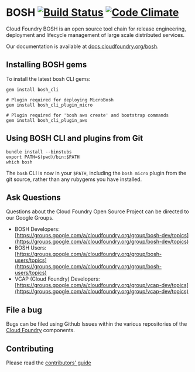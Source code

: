 # BOSH [![Build Status](https://travis-ci.org/cloudfoundry/bosh.png?branch=master)](https://travis-ci.org/cloudfoundry/bosh) [![Code Climate](https://codeclimate.com/github/cloudfoundry/bosh.png)](https://codeclimate.com/github/cloudfoundry/bosh)

Cloud Foundry BOSH is an open source tool chain for release engineering,
deployment and lifecycle management of large scale distributed services.

Our documentation is available at [docs.cloudfoundry.org/bosh](http://docs.cloudfoundry.org/bosh).

## Installing BOSH gems

To install the latest bosh CLI gems:

```
gem install bosh_cli

# Plugin required for deploying MicroBosh
gem install bosh_cli_plugin_micro

# Plugin required for 'bosh aws create' and bootstrap commands
gem install bosh_cli_plugin_aws
```

## Using BOSH CLI and plugins from Git

```
bundle install --binstubs
export PATH=$(pwd)/bin:$PATH
which bosh
```

The `bosh` CLI is now in your `$PATH`, including the `bosh micro` plugin from the git source, rather than any rubygems you have installed.


## Ask Questions

Questions about the Cloud Foundry Open Source Project can be directed to our Google Groups.

* BOSH Developers: [https://groups.google.com/a/cloudfoundry.org/group/bosh-dev/topics](https://groups.google.com/a/cloudfoundry.org/group/bosh-dev/topics)
* BOSH Users: [https://groups.google.com/a/cloudfoundry.org/group/bosh-users/topics](https://groups.google.com/a/cloudfoundry.org/group/bosh-users/topics)
* VCAP (Cloud Foundry) Developers: [https://groups.google.com/a/cloudfoundry.org/group/vcap-dev/topics](https://groups.google.com/a/cloudfoundry.org/group/vcap-dev/topics)

## File a bug

Bugs can be filed using Github Issues within the various repositories of the
[Cloud Foundry](http://github.com/cloudfoundry) components.

## Contributing

Please read the [contributors' guide](CONTRIBUTING.md)
